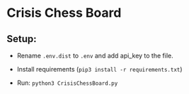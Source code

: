 # Crisis Chess Board


## Setup:

- Rename `.env.dist` to `.env` and add api_key to the file.

- Install requirements (`pip3 install -r requirements.txt`)

- Run: `python3 CrisisChessBoard.py`